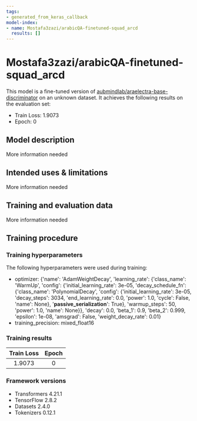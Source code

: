 ```yaml
---
tags:
- generated_from_keras_callback
model-index:
- name: Mostafa3zazi/arabicQA-finetuned-squad_arcd
  results: []
---
```


<!-- This model card has been generated automatically according to the information Keras had access to. You should
probably proofread and complete it, then remove this comment. -->

# Mostafa3zazi/arabicQA-finetuned-squad_arcd

This model is a fine-tuned version of [aubmindlab/araelectra-base-discriminator](https://huggingface.co/aubmindlab/araelectra-base-discriminator) on an unknown dataset.
It achieves the following results on the evaluation set:
- Train Loss: 1.9073
- Epoch: 0

## Model description

More information needed

## Intended uses & limitations

More information needed

## Training and evaluation data

More information needed

## Training procedure

### Training hyperparameters

The following hyperparameters were used during training:
- optimizer: {'name': 'AdamWeightDecay', 'learning_rate': {'class_name': 'WarmUp', 'config': {'initial_learning_rate': 3e-05, 'decay_schedule_fn': {'class_name': 'PolynomialDecay', 'config': {'initial_learning_rate': 3e-05, 'decay_steps': 3034, 'end_learning_rate': 0.0, 'power': 1.0, 'cycle': False, 'name': None}, '__passive_serialization__': True}, 'warmup_steps': 50, 'power': 1.0, 'name': None}}, 'decay': 0.0, 'beta_1': 0.9, 'beta_2': 0.999, 'epsilon': 1e-08, 'amsgrad': False, 'weight_decay_rate': 0.01}
- training_precision: mixed_float16

### Training results

| Train Loss | Epoch |
|:----------:|:-----:|
| 1.9073     | 0     |


### Framework versions

- Transformers 4.21.1
- TensorFlow 2.8.2
- Datasets 2.4.0
- Tokenizers 0.12.1
